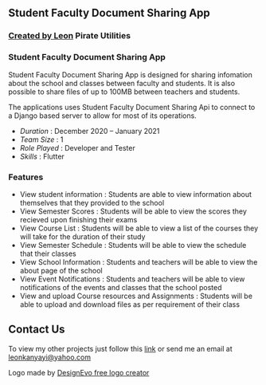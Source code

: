## Student Faculty Document Sharing App
### [**Created by Leon**](https://bletomus.github.io/) **Pirate Utilities**

### Student Faculty Document Sharing App

Student Faculty Document Sharing App is designed for sharing infomation about the school and classes between faculty and students. It is also possible to share files of up to 100MB between teachers and students.

The applications uses Student Faculty Document Sharing Api to connect to a Django based server to allow for most of its operations.

- _Duration_ : December 2020 – January 2021 
- _Team Size_ : 1
- _Role Played_ : Developer and Tester
- _Skills_ : Flutter 

### Features
- View student information : Students are able to view information about themselves that they provided to the school
- View Semester Scores : Students will be able to view the scores they recieved upon finishing their exams
- View Course List : Students will be able to view a list of the courses they will take for the duration of their study
- View Semester Schedule : Students will be able to view the schedule that their classes
- View School Information : Students and teachers will be able to view the about page of the school
- View Event Notifications : Students and teachers will be able to view notifications of the events and classes that the school posted
- View and upload Course resources and Assignments : Students will be able to upload and download files as per requirement of their class
 
## Contact Us
To view my other projects just follow this [link](https://bletomus.github.io/) or send me an email at leonkanyayi@yahoo.com

Logo made by [DesignEvo free logo creator]("https://www.designevo.com/)
